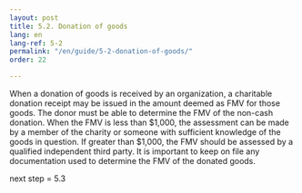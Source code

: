 ```yaml
---
layout: post
title: 5.2. Donation of goods
lang: en
lang-ref: 5-2
permalink: "/en/guide/5-2-donation-of-goods/"
order: 22

---
```

When a donation of goods is received by an organization, a charitable donation receipt may be issued in the amount deemed as FMV for those goods. The donor must be able to determine the FMV of the non-cash donation. When the FMV is less than $1,000, the assessment can be made by a member of the charity or someone with sufficient knowledge of the goods in question. If greater than $1,000, the FMV should be assessed by a qualified independent third party. It is important to keep on file any documentation used to determine the FMV of the donated goods.

next step = 5.3